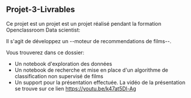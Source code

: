 ## Projet-3-Livrables 
Ce projet est un projet est un projet réalisé pendant la formation Openclassroom Data scientist:

Il s'agit de développez un --moteur de recommendations de films--.

Vous trouverez dans ce dossier: 
- Un notebook d'exploration des données
- Un notebook de recherche et mise en place d'un algorithme de classification non supervisé de films
- Un support pour la présentation effectuée. La vidéo de la présentation se trouve sur ce lien https://youtu.be/k47at5Dl-Ag


